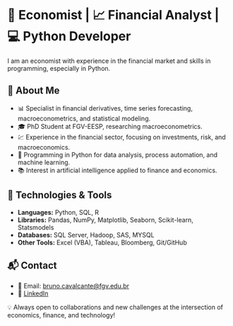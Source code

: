 # 💼 Economist | 📈 Financial Analyst | 💻 Python Developer

I am an economist with experience in the financial market and skills in programming, especially in Python. 

## 🚀 About Me

- 📊 Specialist in financial derivatives, time series forecasting, macroeconometrics, and statistical modeling.
- 🎓 PhD Student at FGV-EESP, researching macroeconometrics.
- 💹 Experience in the financial sector, focusing on investments, risk, and macroeconomics.
- 🐍 Programming in Python for data analysis, process automation, and machine learning.
- 📚 Interest in artificial intelligence applied to finance and economics.

## 🔧 Technologies & Tools

- **Languages:** Python, SQL, R
- **Libraries:** Pandas, NumPy, Matplotlib, Seaborn, Scikit-learn, Statsmodels
- **Databases:** SQL Server, Hadoop, SAS, MYSQL
- **Other Tools:** Excel (VBA), Tableau, Bloomberg, Git/GitHub


## 📬 Contact

- 📧 Email: bruno.cavalcante@fgv.edu.br
- 💼 [LinkedIn](https://www.linkedin.com/in/brunolbc/)

💡 Always open to collaborations and new challenges at the intersection of economics, finance, and technology!
